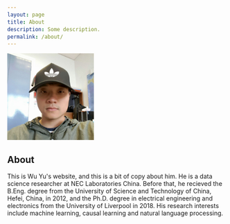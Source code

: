 ```yaml
---
layout: page
title: About
description: Some description.
permalink: /about/
---
```


<img itemprop="image" class="img-rounded" src="/assets/img/me.jpg" alt="Wu Yu" width="200">

## About

This is Wu Yu's website, and this is a bit of copy about him. 
He is a data science researcher at NEC Laboratories China. 
Before that, he recieved the B.Eng. degree from the University of Science and Technology of China, Hefei, China, in 2012, and the Ph.D. degree in electrical engineering and electronics from the University of Liverpool in 2018. 
His research interests include machine learning, causal learning and natural language processing.
